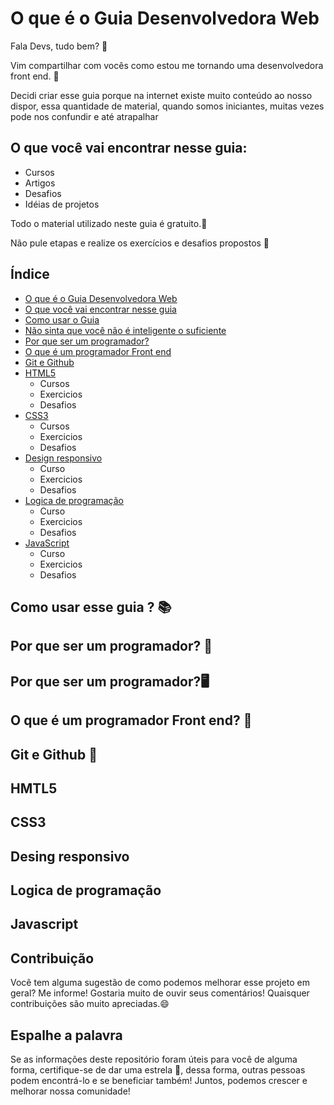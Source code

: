 
# O que é o Guia Desenvolvedora Web <a name="id1"></a>

Fala Devs, tudo bem? :vulcan_salute:

Vim compartilhar com vocês como estou me tornando uma desenvolvedora front end. :dart:

Decidi criar esse guia porque na internet existe muito conteúdo ao nosso dispor, essa quantidade de material, quando somos iniciantes, muitas vezes pode nos confundir e até atrapalhar 

## O que você vai encontrar nesse guia: <a name="id2"></a>

* Cursos 
* Artigos
* Desafios 
* Idéias de projetos

Todo o material utilizado neste guia é gratuito.:money_with_wings:

Não pule etapas e realize os exercícios e desafios propostos :rocket:


## Índice

* [O que é o Guia Desenvolvedora Web](#id1)
* [O que você vai encontrar nesse guia](#id2)
* [Como usar o Guia](#id)
* [Não sinta que você não é inteligente o suficiente](#id)
* [Por que ser um programador?](#id)
* [O que é um programador Front end](#id)
* [Git e Github](#id)
* [HTML5](#id)
   * Cursos 
   * Exercicios 
   * Desafios 
* [CSS3](#id)
   * Cursos 
   * Exercicios 
   * Desafios
* [Design responsivo](#id)
   * Curso 
   * Exercicios 
   * Desafios
* [Logica de programação](#id)
   * Curso 
   * Exercicios 
   * Desafios
* [JavaScript](#id) 
   * Curso 
   * Exercicios 
   * Desafios


## Como usar esse guia ? :books:<a name="id"></a>

## Por que ser um programador? :thinking: <a name="id"></a>

## Por que ser um programador?:desktop_computer: <a name="id"></a>

## O que é um programador Front end? :hippopotamus: <a name="id"></a>

## Git e Github :trident: <a name="id"></a>

## HMTL5<a name="id"></a>

## CSS3<a name="id"></a>

## Desing responsivo<a name="id"></a>

## Logica de programação<a name="id"></a> 

## Javascript<a name="id"></a> 


## Contribuição 

Você tem alguma sugestão de como podemos melhorar esse projeto em geral? Me informe! Gostaria muito de ouvir seus comentários!
Quaisquer contribuições são muito apreciadas.:smile:

## Espalhe a palavra

Se as informações deste repositório foram úteis para você de alguma forma, certifique-se de dar uma estrela 🌟, dessa forma, outras pessoas podem encontrá-lo e se beneficiar também! Juntos, podemos crescer e melhorar nossa comunidade!








 
